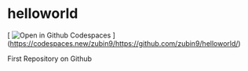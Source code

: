 # helloworld
[ ![Open in Github Codespaces](https://github.com/GitHub-Codespaces/badge.svg) ] (https://codespaces.new/zubin9/https://github.com/zubin9/helloworld/)

First Repository on Github
